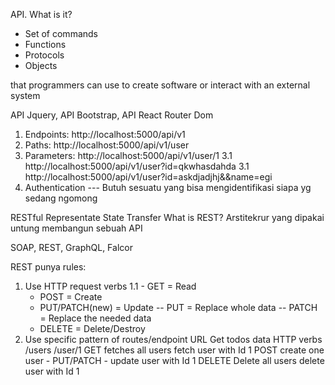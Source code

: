 API. What is it?
- Set of commands
- Functions
- Protocols
- Objects

that programmers can use to create software or interact
with an external system

API Jquery, API Bootstrap, API React Router Dom

1. Endpoints: http://localhost:5000/api/v1
2. Paths: http://localhost:5000/api/v1/user
3. Parameters: http://localhost:5000/api/v1/user/1
3.1 http://localhost:5000/api/v1/user?id=qkwhasdahda
3.1 http://localhost:5000/api/v1/user?id=askdjadjhj&&name=egi
4. Authentication
--- Butuh sesuatu yang bisa mengidentifikasi siapa yg sedang ngomong

RESTful
Representate State Transfer
What is REST? Arstitekrur yang dipakai untung membangun sebuah API

SOAP, REST, GraphQL, Falcor

REST punya rules: 
1. Use HTTP request verbs
1.1 - GET = Read
    - POST = Create
    - PUT/PATCH(new) = Update
    -- PUT = Replace whole data
    -- PATCH = Replace the needed data
    - DELETE = Delete/Destroy
2. Use specific pattern of routes/endpoint URL
Get todos data
HTTP verbs      /users               /user/1
   GET      fetches all users   fetch user with Id 1
   POST     create one user         -
  PUT/PATCH       -              update user with Id 1
  DELETE  Delete all users        delete user with Id 1

